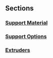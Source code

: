 ## Sections

### [Support Material](SETTINGS/General/Support_Material/Support_Material "wikilink")

<splist parent = SETTINGS/General/Support_Material/Support_Material />

### [Support Options](SETTINGS/General/Support_Material/Support_Options "wikilink")

<splist parent = SETTINGS/General/Support_Material/Support_Options />

### [Extruders](SETTINGS/General/Support_Material/Extruders "wikilink")

<splist parent = SETTINGS/General/Support_Material/Extruders />
